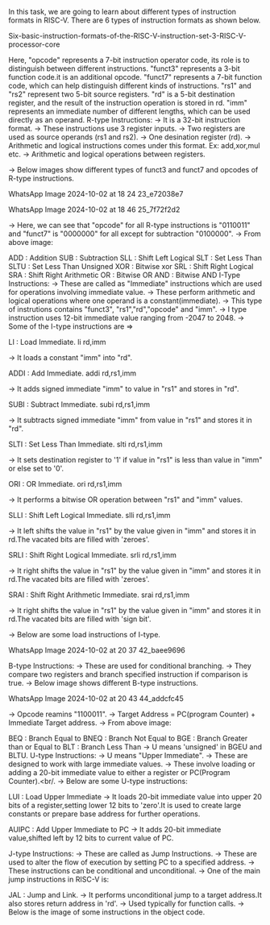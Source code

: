 In this task, we are going to learn about different types of instruction formats in RISC-V.
There are 6 types of instruction formats as shown below.

Six-basic-instruction-formats-of-the-RISC-V-instruction-set-3-RISC-V-processor-core

Here, "opcode" represents a 7-bit instruction operator code, its role is to distinguish between different instructions.
"funct3" represents a 3-bit function code.it is an additional opcode.
"funct7" represents a 7-bit function code, which can help distinguish different kinds of instructions.
"rs1" and "rs2" represent two 5-bit source registers.
"rd" is a 5-bit destination register, and the result of the instruction operation is stored in rd.
"imm" represents an immediate number of different lengths, which can be used directly as an operand.
R-type Instructions:
-> It is a 32-bit instruction format.
-> These instructions use 3 register inputs.
-> Two registers are used as source operands (rs1 and rs2).
-> One desination register (rd).
-> Arithmetic and logical instructions comes under this format. Ex: add,xor,mul etc.
-> Arithmetic and logical operations between registers.


-> Below images show different types of funct3 and funct7 and opcodes of R-type instructions.

WhatsApp Image 2024-10-02 at 18 24 23_e72038e7


WhatsApp Image 2024-10-02 at 18 46 25_7f72f2d2


-> Here, we can see that "opcode" for all R-type instructions is "0110011" and "funct7" is "0000000" for all except for subtraction "0100000".
-> From above image:

ADD : Addition
SUB : Subtraction
SLL : Shift Left Logical
SLT : Set Less Than
SLTU : Set Less Than Unsigned
XOR : Bitwise xor
SRL : Shift Right Logical
SRA : Shift Right Arithmetic
OR : Bitwise OR
AND : Bitwise AND
I-Type Instructions:
-> These are called as "Immediate" instructions which are used for operations involving immediate value.
-> These perform arithmetic and logical operations where one operand is a constant(immediate).
-> This type of instrutions contains "funct3", "rs1","rd","opcode" and "imm".
-> I type instruction uses 12-bit immediate value ranging from -2047 to 2048.
-> Some of the I-type instructions are =>

LI : Load Immediate.
li rd,imm

-> It loads a constant "imm" into "rd".

ADDI : Add Immediate.
addi rd,rs1,imm

-> It adds signed immediate "imm" to value in "rs1" and stores in "rd".

SUBI : Subtract Immediate.
subi rd,rs1,imm

-> It subtracts signed immediate "imm" from value in "rs1" and stores it in "rd".

SLTI : Set Less Than Immediate.
slti rd,rs1,imm

-> It sets destination register to '1' if value in "rs1" is less than value in "imm" or else set to '0'.

ORI : OR Immediate.
ori rd,rs1,imm

-> It performs a bitwise OR operation between "rs1" and "imm" values.

SLLI : Shift Left Logical Immediate.
slli rd,rs1,imm

-> It left shifts the value in "rs1" by the value given in "imm" and stores it in rd.The vacated bits are filled with 'zeroes'.

SRLI : Shift Right Logical Immediate.
srli rd,rs1,imm

-> It right shifts the value in "rs1" by the value given in "imm" and stores it in rd.The vacated bits are filled with 'zeroes'.

SRAI : Shift Right Arithmetic Immediate.
srai rd,rs1,imm

-> It right shifts the value in "rs1" by the value given in "imm" and stores it in rd.The vacated bits are filled with 'sign bit'.


-> Below are some load instructions of I-type.


WhatsApp Image 2024-10-02 at 20 37 42_baee9696


B-type Instructions:
-> These are used for conditional branching.
-> They compare two registers and branch specified instruction if comparison is true.
-> Below image shows different B-type instructions.


WhatsApp Image 2024-10-02 at 20 43 44_addcfc45


-> Opcode reamins "1100011".
-> Target Address = PC(program Counter) + Immediate Target address.
-> From above image:

BEQ : Branch Equal to
BNEQ : Branch Not Equal to
BGE : Branch Greater than or Equal to
BLT : Branch Less Than
-> U means 'unsigned' in BGEU and BLTU.
U-type Instructions:
-> U means "Upper Immediate".
-> These are designed to work with large immediate values.
-> These involve loading or adding a 20-bit immediate value to either a register or PC(Program Counter).<br/. -> Below are some U-type instructions:

LUI : Load Upper Immediate
-> It loads 20-bit immediate value into upper 20 bits of a register,setting lower 12 bits to 'zero'.It is used to create large constants or prepare base address for further operations.


AUIPC : Add Upper Immediate to PC
-> It adds 20-bit immediate value,shifted left by 12 bits to current value of PC.


J-type Instructions:
-> These are called as Jump Instructions.
-> These are used to alter the flow of execution by setting PC to a specified address.
-> These instructions can be conditional and unconditional.
-> One of the main jump instructions in RISC-V is:

JAL : Jump and Link.
-> It performs unconditional jump to a target address.It also stores return address in 'rd'.
-> Used typically for function calls.
-> Below is the image of some instructions in the object code.

